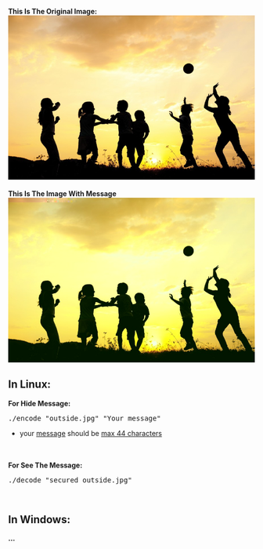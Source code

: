 

<b>This Is The Original Image:</b><br>
![Image of APIs](outside.jpg)
<br><br>
<b>This Is The Image With Message</b><br>
![Image of APIs](secured_outside.jpg)

## <b>In Linux:</b>

<b>For Hide Message:</b>
  <br>
  <pre>./encode "outside.jpg" "Your message"</pre>
  * your <ins>message</ins> should be <ins>max 44 characters</ins>
<br>
<br>
<b>For See The Message:</b>
<br>
  <pre>./decode "secured_outside.jpg"</pre>
  <br>
  
## <b>In Windows:</b>
<b>...</b>
